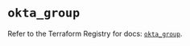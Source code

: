 # `okta_group`

Refer to the Terraform Registry for docs: [`okta_group`](https://registry.terraform.io/providers/okta/okta/4.19.0/docs/resources/group).
